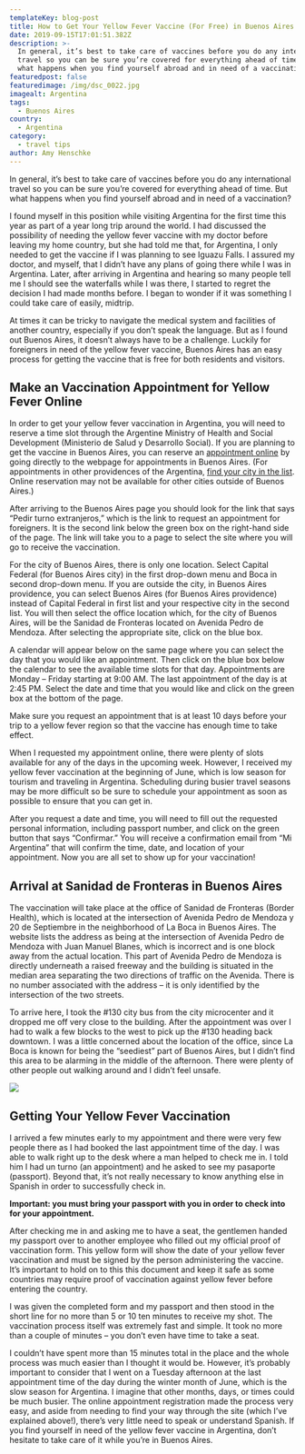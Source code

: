 ```yaml
---
templateKey: blog-post
title: How to Get Your Yellow Fever Vaccine (For Free) in Buenos Aires
date: 2019-09-15T17:01:51.382Z
description: >-
  In general, it’s best to take care of vaccines before you do any international
  travel so you can be sure you’re covered for everything ahead of time. But
  what happens when you find yourself abroad and in need of a vaccination? 
featuredpost: false
featuredimage: /img/dsc_0022.jpg
imagealt: Argentina
tags:
  - Buenos Aires
country:
  - Argentina
category:
  - travel tips
author: Amy Henschke
---
```

In general, it’s best to take care of vaccines before you do any international travel so you can be sure you’re covered for everything ahead of time. But what happens when you find yourself abroad and in need of a vaccination? 

I found myself in this position while visiting Argentina for the first time this year as part of a year long trip around the world. I had discussed the possibility of needing the yellow fever vaccine with my doctor before leaving my home country, but she had told me that, for Argentina, I only needed to get the vaccine if I was planning to see Iguazu Falls. I assured my doctor, and myself, that I didn’t have any plans of going there while I was in Argentina. Later, after arriving in Argentina and hearing so many people tell me I should see the waterfalls while I was there, I started to regret the decision I had made months before. I began to wonder if it was something I could take care of easily, midtrip. 

At times it can be tricky to navigate the medical system and facilities of another country, especially if you don’t speak the language. But as I found out Buenos Aires, it doesn’t always have to be a challenge. Luckily for foreigners in need of the yellow fever vaccine, Buenos Aires has an easy process for getting the vaccine that is free for both residents and visitors.

## Make an Vaccination Appointment for Yellow Fever Online

In order to get your yellow fever vaccination in Argentina, you will need to reserve a time slot through the Argentine Ministry of Health and Social Development (Ministerio de Salud y Desarrollo Social). If you are planning to get the vaccine in Buenos Aires, you can reserve an [appointment online](https://www.argentina.gob.ar/vacunarse-contra-la-fiebre-amarilla) by going directly to the webpage for appointments in Buenos Aires. (For appointments in other providences of the Argentina, [find your city in the list](https://www.argentina.gob.ar/salud/viajeros/vacunatoriosfiebreamarilla). Online reservation may not be available for other cities outside of Buenos Aires.) 

After arriving to the Buenos Aires page you should look for the link that says “Pedir turno extranjeros,” which is the link to request an appointment for foreigners. It is the second link below the green box on the right-hand side of the page. The link will take you to a page to select the site where you will go to receive the vaccination. 

For the city of Buenos Aires, there is only one location. Select Capital Federal (for Buenos Aires city) in the first drop-down menu and Boca in second drop-down menu. If you are outside the city, in Buenos Aires providence, you can select Buenos Aires (for Buenos Aires providence) instead of Capital Federal in first list and your respective city in the second list. You will then select the office location which, for the city of Buenos Aires, will be the Sanidad de Fronteras located on Avenida Pedro de Mendoza. After selecting the appropriate site, click on the blue box. 

A calendar will appear below on the same page where you can select the day that you would like an appointment. Then click on the blue box below the calendar to see the available time slots for that day. Appointments are Monday – Friday starting at 9:00 AM. The last appointment of the day is at 2:45 PM. Select the date and time that you would like and click on the green box at the bottom of the page.

Make sure you request an appointment that is at least 10 days before your trip to a yellow fever region so that the vaccine has enough time to take effect. 

When I requested my appointment online, there were plenty of slots available for any of the days in the upcoming week. However, I received my yellow fever vaccination at the beginning of June, which is low season for tourism and traveling in Argentina. Scheduling during busier travel seasons may be more difficult so be sure to schedule your appointment as soon as possible to ensure that you can get in.

After you request a date and time, you will need to fill out the requested personal information, including passport number, and click on the green button that says “Confirmar.” You will receive a confirmation email from “Mi Argentina” that will confirm the time, date, and location of your appointment. Now you are all set to show up for your vaccination!

## Arrival at Sanidad de Fronteras in Buenos Aires 

The vaccination will take place at the office of Sanidad de Fronteras (Border Health), which is located at the intersection of Avenida Pedro de Mendoza y 20 de Septiembre in the neighborhood of La Boca in Buenos Aires. The website lists the address as being at the intersection of Avenida Pedro de Mendoza with Juan Manuel Blanes, which is incorrect and is one block away from the actual location. This part of Avenida Pedro de Mendoza is directly underneath a raised freeway and the building is situated in the median area separating the two directions of traffic on the Avenida. There is no number associated with the address – it is only identified by the intersection of the two streets.

To arrive here, I took the #130 city bus from the city microcenter and it dropped me off very close to the building. After the appointment was over I had to walk a few blocks to the west to pick up the #130 heading back downtown. I was a little concerned about the location of the office, since La Boca is known for being the “seediest” part of Buenos Aires, but I didn’t find this area to be alarming in the middle of the afternoon. There were plenty of other people out walking around and I didn’t feel unsafe.   

![](/img/vaccination-2722937_1920.jpg)

## Getting Your Yellow Fever Vaccination

I arrived a few minutes early to my appointment and there were very few people there as I had booked the last appointment time of the day. I was able to walk right up to the desk where a man helped to check me in. I told him I had un turno (an appointment) and he asked to see my pasaporte (passport). Beyond that, it’s not really necessary to know anything else in Spanish in order to successfully check in.

**Important: you must bring your passport with you in order to check into for your appointment.**

After checking me in and asking me to have a seat, the gentlemen handed my passport over to another employee who filled out my official proof of vaccination form. This yellow form will show the date of your yellow fever vaccination and must be signed by the person administering the vaccine. It’s important to hold on to this this document and keep it safe as some countries may require proof of vaccination against yellow fever before entering the country.

I was given the completed form and my passport and then stood in the short line for no more than 5 or 10 ten minutes to receive my shot. The vaccination process itself was extremely fast and simple. It took no more than a couple of minutes – you don’t even have time to take a seat.

I couldn’t have spent more than 15 minutes total in the place and the whole process was much easier than I thought it would be. However, it’s probably important to consider that I went on a Tuesday afternoon at the last appointment time of the day during the winter month of June, which is the slow season for Argentina. I imagine that other months, days, or times could be much busier. The online appointment registration made the process very easy, and aside from needing to find your way through the site (which I’ve explained above!), there’s very little need to speak or understand Spanish. If you find yourself in need of the yellow fever vaccine in Argentina, don’t hesitate to take care of it while you’re in Buenos Aires.
